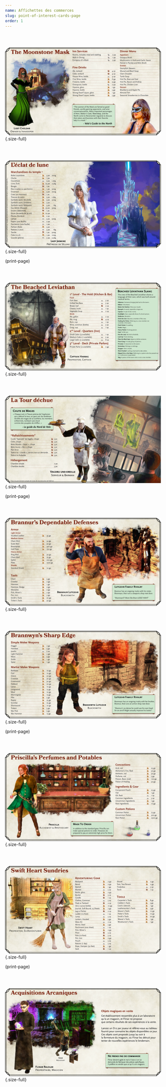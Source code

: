 ```yaml
---
name: Affichettes des commerces
slug: point-of-interest-cards-page
order: 1
---
```


<br /><br />

![Le Masque de Pierre-lune](../Images/POICards/MoonstoneMask.webp){.size-full}

<br /><br />

![Éclat de lune](../Images/POICards/ShardOfTheMoon.webp){.size-full}

(print-page)

<br /><br />

![The Léviathan échoué](../Images/POICards/BeachedLeviathan.webp){.size-full}

<br /><br />

![La tour déchue](../Images/POICards/FallenTower.webp){.size-full}

(print-page)

<br /><br />

![Aux défenses solides de Brannur](../Images/POICards/BrannursDependableDefenses.webp){.size-full}

<br /><br />

![Lames tranchantes de Brannwyn](../Images/POICards/BrannwynsSharpEdge.webp){.size-full}

(print-page)

<br /><br />

![Parfums et boissons de Priscilla](../Images/POICards/PriscillasPerfumesAndPotables.webp){.size-full}

<br /><br />

![Articles divers de Cœur-Vif](../Images/POICards/SwiftHeartSundries.webp){.size-full}

(print-page)

<br /><br />

![Acquisitions arcaniques](../Images/POICards/ArcaneAcquisitions.webp){.size-full}

